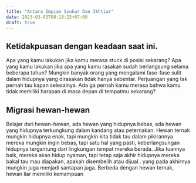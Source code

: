```yaml
---
title: "Antara Impian Syukur Dan Ikhtiar"
date: 2023-03-03T08:18:25+07:00
draft: true
---
```


## Ketidakpuasan dengan keadaan saat ini.
Apa yang kamu lakukan jika kamu merasa stuck di posisi sekarang? Apa yang kamu lakukan jika apa yang kamu rasakan sudah berlangsung selama beberapa tahun? Mungkin banyak orang yang mengalami fase-fase sulit dalam hidupnya yang dirasakan tidak hanya sebentar. Perjuangan yang tak pernah tau kapan selesainya. Ada ga pernah kamu merasa bahwa kamu tidak memiliki harapan di masa depan di tempatmu sekarang? 

## Migrasi hewan-hewan 
Belajar dari hewan-hewan, ada hewan yang hidupnya bebas, ada hewan yang hidupnya terkungkung dalam kandang atau peternakan. Hewan ternak mungkin hidupnya enak, tapi mungkin kita tidak tau dalam pikirannya mereka mungkin ingin bebas, tapi satu hal yang pasti, keberlangsungan hidupnya tergantung dari lingkungan tempat mereka berada. Jika tuannya baik, mereka akan hidup nyaman, tapi tetap saja akhir hidupnya mereka bakal tau mau diapakan, apakah disembelih atau dijual.. yang pada akhirnya mungkin juga menjadi santapan juga. Berbeda dengan hewan ternak, hewan liar memiliki kemampuan 


